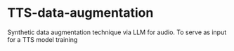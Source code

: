 # TTS-data-augmentation
Synthetic data augmentation technique via LLM for audio. To serve as input for a TTS model training
